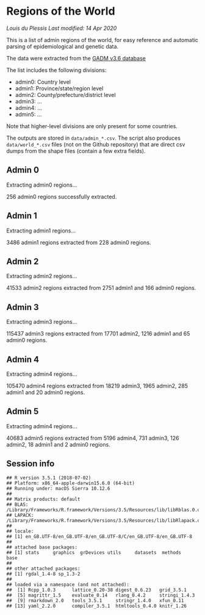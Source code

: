 Regions of the World
================
*Louis du Plessis*
*Last modified: 14 Apr 2020*

This is a list of admin regions of the world, for easy reference and automatic parsing of epidemiological and genetic data.

The data were extracted from the [GADM v3.6 database](https://gadm.org/data.html)

The list includes the following divisions: 

- admin0: Country level 
- admin1: Province/state/region level 
- admin2: County/prefecture/district level 
- admin3: ... 
- admin4: ... 
- admin5: ...

Note that higher-level divisions are only present for some countries.

The outputs are stored in `data/admin_*.csv`. The script also produces `data/world_*.csv` files (not on the Github repository) that are direct csv dumps from the shape files (contain a few extra fields).

Admin 0
-------

Extracting admin0 regions...

256 admin0 regions successfully extracted.

Admin 1
-------

Extracting admin1 regions...

3486 admin1 regions extracted from 228 admin0 regions.

Admin 2
-------

Extracting admin2 regions...

41533 admin2 regions extracted from 2751 admin1 and 166 admin0 regions.

Admin 3
-------

Extracting admin3 regions...

115437 admin3 regions extracted from 17701 admin2, 1216 admin1 and 65 admin0 regions.

Admin 4
-------

Extracting admin4 regions...

105470 admin4 regions extracted from 18219 admin3, 1965 admin2, 285 admin1 and 20 admin0 regions.

Admin 5
-------

Extracting admin4 regions...

40683 admin5 regions extracted from 5196 admin4, 731 admin3, 126 admin2, 18 admin1 and 2 admin0 regions.

Session info
------------

    ## R version 3.5.1 (2018-07-02)
    ## Platform: x86_64-apple-darwin15.6.0 (64-bit)
    ## Running under: macOS Sierra 10.12.6
    ## 
    ## Matrix products: default
    ## BLAS: /Library/Frameworks/R.framework/Versions/3.5/Resources/lib/libRblas.0.dylib
    ## LAPACK: /Library/Frameworks/R.framework/Versions/3.5/Resources/lib/libRlapack.dylib
    ## 
    ## locale:
    ## [1] en_GB.UTF-8/en_GB.UTF-8/en_GB.UTF-8/C/en_GB.UTF-8/en_GB.UTF-8
    ## 
    ## attached base packages:
    ## [1] stats     graphics  grDevices utils     datasets  methods   base     
    ## 
    ## other attached packages:
    ## [1] rgdal_1.4-8 sp_1.3-2   
    ## 
    ## loaded via a namespace (and not attached):
    ##  [1] Rcpp_1.0.3      lattice_0.20-38 digest_0.6.23   grid_3.5.1     
    ##  [5] magrittr_1.5    evaluate_0.14   rlang_0.4.2     stringi_1.4.3  
    ##  [9] rmarkdown_2.0   tools_3.5.1     stringr_1.4.0   xfun_0.11      
    ## [13] yaml_2.2.0      compiler_3.5.1  htmltools_0.4.0 knitr_1.26
